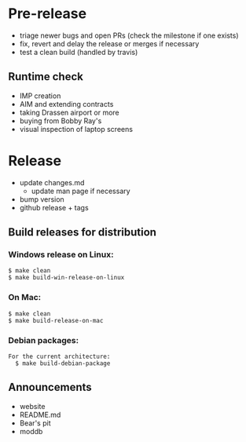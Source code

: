 # Pre-release
* triage newer bugs and open PRs (check the milestone if one exists)
* fix, revert and delay the release or merges if necessary
* test a clean build (handled by travis)

## Runtime check
* IMP creation
* AIM and extending contracts
* taking Drassen airport or more
* buying from Bobby Ray's
* visual inspection of laptop screens

# Release
* update changes.md
  * update man page if necessary
* bump version
* github release + tags

## Build releases for distribution
###  Windows release on Linux: 
 
    $ make clean 
    $ make build-win-release-on-linux 
 
### On Mac: 
    $ make clean 
    $ make build-release-on-mac 
 
### Debian packages: 
    For the current architecture: 
      $ make build-debian-package

## Announcements
* website
* README.md
* Bear's pit
* moddb
